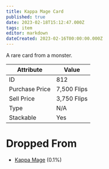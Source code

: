 ```yaml
---
title: Kappa Mage Card
published: true
date: 2023-02-18T15:12:47.000Z
tags: item
editor: markdown
dateCreated: 2023-02-16T00:00:00.000Z
---
```


A rare card from a monster.

|Attribute|Value|
|-|-|
|ID|812|
|Purchase Price|7,500 Flips|
|Sell Price|3,750 Flips|
|Type|N/A|
|Stackable|Yes|


# Dropped From
 * [Kappa Mage](monsters/kappa-mage.md) (0.1%)
